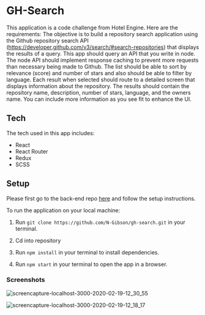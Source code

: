 # GH-Search

This application is a code challenge from Hotel Engine. Here are the requirements: The objective is to build a repository search application using the Github repository search API (https://developer.github.com/v3/search/#search-repositories) that displays the results of a query. This app should query an API that you write in node. The node API should implement response caching to prevent more requests than necessary being made to Github.
The list should be able to sort by relevance (score) and number of stars and also should be able to filter by language.
Each result when selected should route to a detailed screen that displays information about the repository. The results should contain the repository name, description, number of stars, language, and the owners name. You can include more information as you see fit to enhance the UI.

## Tech

The tech used in this app includes:
- React
- React Router
- Redux
- SCSS

## Setup

Please first go to the back-end repo [here](https://github.com/N-Gibson/gh-search-proxy) and follow the setup instructions.

To run the application on your local machine: 

1) Run `git clone https://github.com/N-Gibson/gh-search.git` in your terminal.

2) Cd into repository

3) Run `npm install` in your terminal to install dependencies.

4) Run `npm start` in your terminal to open the app in a browser.

### Screenshots

![screencapture-localhost-3000-2020-02-19-12_30_55](https://user-images.githubusercontent.com/49107377/74868571-b1299d80-5313-11ea-9e24-1de174199c6f.png)

![screencapture-localhost-3000-2020-02-19-12_18_17](https://user-images.githubusercontent.com/49107377/74867459-efbe5880-5311-11ea-8091-0fffa3d1450c.png)

